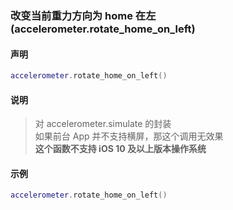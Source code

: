 ### 改变当前重力方向为 home 在左 \(**accelerometer\.rotate\_home\_on\_left**\)


#### 声明
```lua
accelerometer.rotate_home_on_left()
```

#### 说明
> 对 accelerometer\.simulate 的封装  
> 如果前台 App 并不支持横屏，那这个调用无效果  
> **这个函数不支持 iOS 10 及以上版本操作系统**  
    
#### 示例  
```lua
accelerometer.rotate_home_on_left()
```

